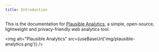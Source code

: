 ```yaml
---
title: Introduction
--- 
```


This is the documentation for [Plausible Analytics](https://plausible.io/), a simple, open-source, lightweight and privacy-friendly web analytics tool. 

<img alt="Plausible Analytics" src={useBaseUrl('img/plausible-analytics.png')} />

